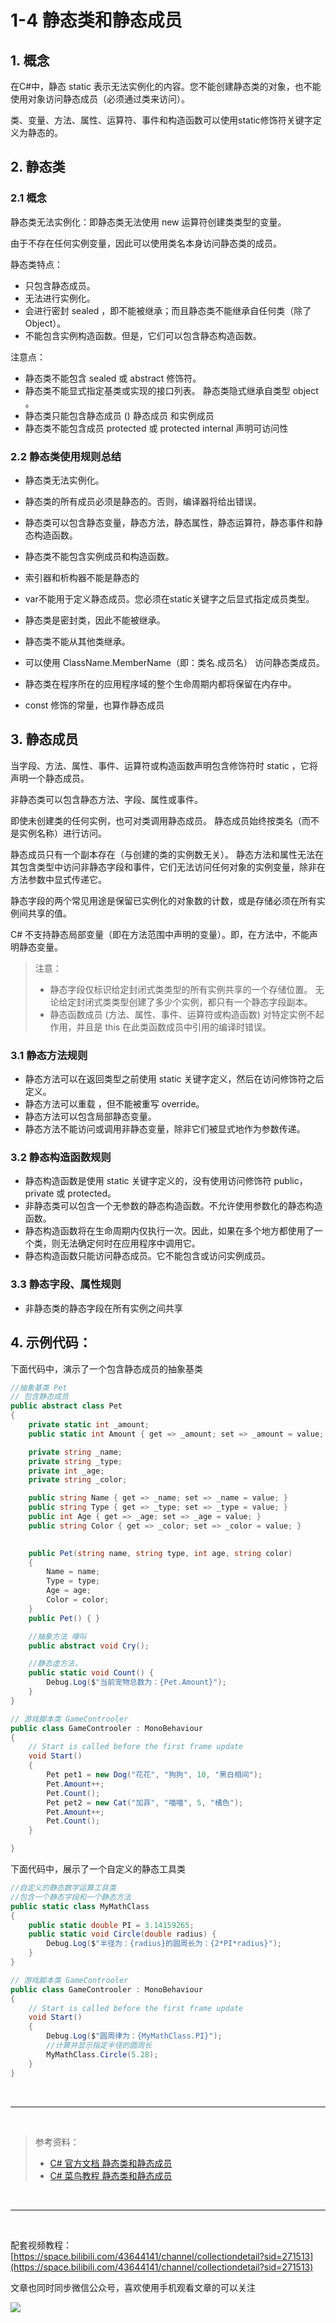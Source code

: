 # 1-4 静态类和静态成员

## 1. 概念

在C#中，静态 static 表示无法实例化的内容。您不能创建静态类的对象，也不能使用对象访问静态成员（必须通过类来访问）。

类、变量、方法、属性、运算符、事件和构造函数可以使用static修饰符关键字定义为静态的。

## 2. 静态类

### 2.1 概念

静态类无法实例化：即静态类无法使用 new 运算符创建类类型的变量。

由于不存在任何实例变量，因此可以使用类名本身访问静态类的成员。

静态类特点：
* 只包含静态成员。
* 无法进行实例化。
* 会进行密封 sealed ，即不能被继承；而且静态类不能继承自任何类（除了 Object）。
* 不能包含实例构造函数。但是，它们可以包含静态构造函数。

注意点：
* 静态类不能包含 sealed 或 abstract 修饰符。
* 静态类不能显式指定基类或实现的接口列表。 静态类隐式继承自类型 object 。
* 静态类只能包含静态成员 () 静态成员 和实例成员 
* 静态类不能包含成员 protected 或 protected internal 声明可访问性
  
### 2.2 静态类使用规则总结

* 静态类无法实例化。

* 静态类的所有成员必须是静态的。否则，编译器将给出错误。

* 静态类可以包含静态变量，静态方法，静态属性，静态运算符，静态事件和静态构造函数。

* 静态类不能包含实例成员和构造函数。

* 索引器和析构器不能是静态的

* var不能用于定义静态成员。您必须在static关键字之后显式指定成员类型。

* 静态类是密封类，因此不能被继承。

* 静态类不能从其他类继承。

* 可以使用 ClassName.MemberName（即：类名.成员名） 访问静态类成员。

* 静态类在程序所在的应用程序域的整个生命周期内都将保留在内存中。

* const 修饰的常量，也算作静态成员

## 3. 静态成员

当字段、方法、属性、事件、运算符或构造函数声明包含修饰符时 static ，它将声明一个静态成员。

非静态类可以包含静态方法、字段、属性或事件。 

即使未创建类的任何实例，也可对类调用静态成员。 静态成员始终按类名（而不是实例名称）进行访问。 

静态成员只有一个副本存在（与创建的类的实例数无关）。 静态方法和属性无法在其包含类型中访问非静态字段和事件，它们无法访问任何对象的实例变量，除非在方法参数中显式传递它。

静态字段的两个常见用途是保留已实例化的对象数的计数，或是存储必须在所有实例间共享的值。

C# 不支持静态局部变量（即在方法范围中声明的变量）。即，在方法中，不能声明静态变量。

> 注意：
> * 静态字段仅标识给定封闭式类类型的所有实例共享的一个存储位置。 无论给定封闭式类类型创建了多少个实例，都只有一个静态字段副本。
> * 静态函数成员 (方法、属性、事件、运算符或构造函数) 对特定实例不起作用，并且是 this 在此类函数成员中引用的编译时错误。

### 3.1 静态方法规则

* 静态方法可以在返回类型之前使用 static 关键字定义，然后在访问修饰符之后定义。
* 静态方法可以重载 ，但不能被重写 override。
* 静态方法可以包含局部静态变量。
* 静态方法不能访问或调用非静态变量，除非它们被显式地作为参数传递。

### 3.2 静态构造函数规则

* 静态构造函数是使用 static 关键字定义的，没有使用访问修饰符 public，private 或 protected。
* 非静态类可以包含一个无参数的静态构造函数。不允许使用参数化的静态构造函数。
* 静态构造函数将在生命周期内仅执行一次。因此，如果在多个地方都使用了一个类，则无法确定何时在应用程序中调用它。
* 静态构造函数只能访问静态成员。它不能包含或访问实例成员。

### 3.3 静态字段、属性规则

* 非静态类的静态字段在所有实例之间共享

## 4. 示例代码：

下面代码中，演示了一个包含静态成员的抽象基类

``` C#
//抽象基类 Pet 
// 包含静态成员
public abstract class Pet
{
    private static int _amount;
    public static int Amount { get => _amount; set => _amount = value; }

    private string _name;
    private string _type;
    private int _age;
    private string _color;

    public string Name { get => _name; set => _name = value; }
    public string Type { get => _type; set => _type = value; }
    public int Age { get => _age; set => _age = value; }
    public string Color { get => _color; set => _color = value; }
    

    public Pet(string name, string type, int age, string color)
    {
        Name = name;
        Type = type;
        Age = age;
        Color = color;
    }
    public Pet() { }

    //抽象方法 嚎叫
    public abstract void Cry();

    //静态虚方法，
    public static void Count() {
        Debug.Log($"当前宠物总数为：{Pet.Amount}");
    }
}

// 游戏脚本类 GameControoler
public class GameControoler : MonoBehaviour
{
    // Start is called before the first frame update
    void Start()
    {
        Pet pet1 = new Dog("花花", "狗狗", 10, "黑白相间");
        Pet.Amount++;
        Pet.Count();
        Pet pet2 = new Cat("加菲", "喵喵", 5, "橘色");
        Pet.Amount++;
        Pet.Count();
    }

}

```

下面代码中，展示了一个自定义的静态工具类

``` C#
//自定义的静态数学运算工具类
//包含一个静态字段和一个静态方法
public static class MyMathClass
{
    public static double PI = 3.14159265;
    public static void Circle(double radius) {
        Debug.Log($"半径为：{radius}的圆周长为：{2*PI*radius}");
    }
}

// 游戏脚本类 GameControoler
public class GameControoler : MonoBehaviour
{
    // Start is called before the first frame update
    void Start()
    {
        Debug.Log($"圆周律为：{MyMathClass.PI}");
        //计算并显示指定半径的圆周长
        MyMathClass.Circle(5.28);
    }
}


```


<br>
<hr>
<br>

> 参考资料：
> * [C# 官方文档 静态类和静态成员](https://docs.microsoft.com/zh-cn/dotnet/csharp/programming-guide/classes-and-structs/static-classes-and-static-class-members)
> * [C# 菜鸟教程 静态类和静态成员](https://www.cainiaojc.com/csharp/csharp-static.html)

<br>
<hr>
<br>

配套视频教程：
[https://space.bilibili.com/43644141/channel/collectiondetail?sid=271513](https://space.bilibili.com/43644141/channel/collectiondetail?sid=271513)

文章也同时同步微信公众号，喜欢使用手机观看文章的可以关注

![](../../../imgs/微信公众号二维码.jpg)
